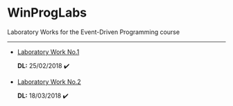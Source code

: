# WinProgLabs
Laboratory Works for the Event-Driven Programming course

---

- [Laboratory Work No.1](https://github.com/skidne/WinProgLabs/tree/master/lab%231)

   __DL:__ 25/02/2018    :heavy_check_mark:

- [Laboratory Work No.2](https://github.com/skidne/WinProgLabs/tree/master/lab%232)

   __DL:__ 18/03/2018   :heavy_check_mark:
